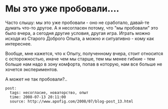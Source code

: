 #  Мы это уже пробовали....

Часто слышу: мы это уже пробовали - оно не сработало, давай-те думать что-то другое. 
А я несогласен потому, что "мы пробовали" это было вчера, а сегодня другие условия, 
другая игра. Играть можно исходя из Старого Доброго Опыта, а можно и ситуативно - кому 
как интереснее.

Вообще, мне кажется, что к Опыту, полученному вчера, стоит относится с осторожностью, 
иначе чем мы старше, тем мы менее гибкие - тем больше нам надо в зону комфорта, попав 
в которую, нам все больше не хочется экспериментов.

А может не так пробовали?..

```
post:   
  tags: несогласие, новаторство, опыт
  time: 2008-07-13 20:11:00
  source: http://www.apofig.com/2008/07/blog-post_13.html
```